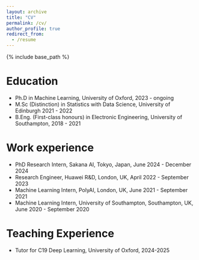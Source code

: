 ```yaml
---
layout: archive
title: "CV"
permalink: /cv/
author_profile: true
redirect_from:
  - /resume
---
```


{% include base_path %}

Education
======
* Ph.D in Machine Learning, University of Oxford, 2023 - ongoing
* M.Sc (Distinction) in Statistics with Data Science, University of Edinburgh 2021 - 2022
* B.Eng. (First-class honours) in Electronic Engineering, University of Southampton, 2018 - 2021

Work experience
======
* PhD Research Intern, Sakana AI, Tokyo, Japan, June 2024 - December 2024
* Research Engineer, Huawei R&D, London, UK, April 2022 - September 2023
* Machine Learning Intern, PolyAI, London, UK, June 2021 - September 2021
* Machine Learning Intern, University of Southampton, Southampton, UK, June 2020 - September 2020

Teaching Experience
======
* Tutor for C19 Deep Learning, University of Oxford, 2024-2025
